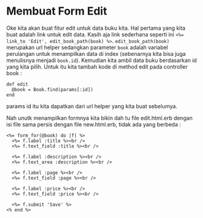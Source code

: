 # Membuat Form Edit

Oke kita akan buat fitur edit untuk data buku kita. Hal pertama yang kita buat adalah link untuk edit data. Kasih aja link sederhana seperti ini `<%= link_to 'Edit', edit_book_path(book) %>`. `edit_book_path(book)` merupakan url helper sedangkan parameter `book` adalah variabel perulangan untuk menampilkan data di index (sebenarnya kita bisa juga menulisnya menjadi `book.id`). Kemudian kita ambil data buku berdasarkan id yang kita pilih. Untuk itu kita tambah kode di method edit pada controller book :

```
def edit
  @book = Book.find(params[:id])
end
```

params id itu kita dapatkan dari url helper yang kita buat sebelumya.

Nah unutk menampilkan formnya kita bikin dah tu file edit.html.erb dengan isi file sama persis dengan file new.html.erb, tidak ada yang berbeda :

```
<%= form_for(@book) do |f| %>
  <%= f.label :title %><br />
  <%= f.text_field :title %><br />

  <%= f.label :description %><br />
  <%= f.text_area :description %><br />

  <%= f.label :page %><br />
  <%= f.text_field :page %><br />

  <%= f.label :price %><br />
  <%= f.text_field :price %><br />

  <%= f.submit 'Save' %>
<% end %>
```
